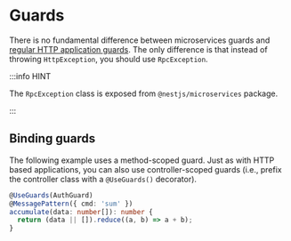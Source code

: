 # Guards

There is no fundamental difference between microservices guards and [regular HTTP application guards](../overview/guards). The only difference is that instead of throwing `HttpException`, you should use `RpcException`.

:::info HINT

The `RpcException` class is exposed from `@nestjs/microservices` package.

:::

## Binding guards

The following example uses a method-scoped guard. Just as with HTTP based applications, you can also use controller-scoped guards (i.e., prefix the controller class with a `@UseGuards()` decorator).

```ts
@UseGuards(AuthGuard)
@MessagePattern({ cmd: 'sum' })
accumulate(data: number[]): number {
  return (data || []).reduce((a, b) => a + b);
}
```
